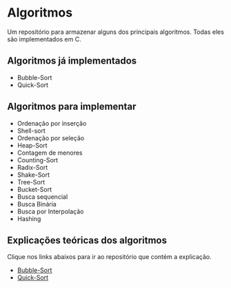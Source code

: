 # Algoritmos

Um repositório para armazenar alguns dos principais algoritmos. Todas eles são implementados em C.

## Algoritmos já implementados

- Bubble-Sort
- Quick-Sort

## Algoritmos para implementar
- Ordenação por inserção
- Shell-sort
- Ordenação por seleção
- Heap-Sort
- Contagem de menores
- Counting-Sort
- Radix-Sort
- Shake-Sort
- Tree-Sort
- Bucket-Sort
- Busca sequencial
- Busca Binária
- Busca por Interpolação
- Hashing

## Explicações teóricas dos algoritmos

Clique nos links abaixos para ir ao repositório que contém a explicação.

- [Bubble-Sort](https://github.com/Augusto-Ildefonso/Ciencia-da-Computacao/blob/master/USP/2%C2%BA%20Semestre/Introdu%C3%A7%C3%A3o%20a%20Ci%C3%AAncia%20da%20Computa%C3%A7%C3%A3o%20II.md#bubble-sort)
- [Quick-Sort](https://github.com/Augusto-Ildefonso/Ciencia-da-Computacao/blob/master/USP/2%C2%BA%20Semestre/Introdu%C3%A7%C3%A3o%20a%20Ci%C3%AAncia%20da%20Computa%C3%A7%C3%A3o%20II.md#quick-sort)
